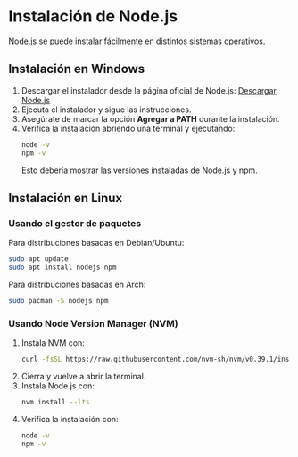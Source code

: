 # Instalación de Node.js

Node.js se puede instalar fácilmente en distintos sistemas operativos. 

## Instalación en Windows

1. Descargar el instalador desde la página oficial de Node.js:
   [Descargar Node.js](https://nodejs.org/)
2. Ejecuta el instalador y sigue las instrucciones.
3. Asegúrate de marcar la opción **Agregar a PATH** durante la instalación.
4. Verifica la instalación abriendo una terminal y ejecutando:
   ```sh
   node -v
   npm -v
   ```
   Esto debería mostrar las versiones instaladas de Node.js y npm.

## Instalación en Linux

### Usando el gestor de paquetes
Para distribuciones basadas en Debian/Ubuntu:
```sh
sudo apt update
sudo apt install nodejs npm
```

Para distribuciones basadas en Arch:
```sh
sudo pacman -S nodejs npm
```

### Usando Node Version Manager (NVM)
1. Instala NVM con:
   ```sh
   curl -fsSL https://raw.githubusercontent.com/nvm-sh/nvm/v0.39.1/install.sh | bash
   ```
2. Cierra y vuelve a abrir la terminal.
3. Instala Node.js con:
   ```sh
   nvm install --lts
   ```
4. Verifica la instalación con:
   ```sh
   node -v
   npm -v
   ```
